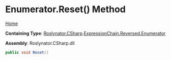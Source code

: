 <a name="_Top"></a>

# Enumerator\.Reset\(\) Method

[Home](../../../../../../README.md#_Top)

**Containing Type**: [Roslynator.CSharp](../../../../README.md#_Top)\.[ExpressionChain.Reversed.Enumerator](../README.md#_Top)

**Assembly**: Roslynator\.CSharp\.dll

```csharp
public void Reset()
```

